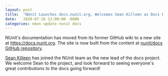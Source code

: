 ```yaml
---
layout: post
title:  "NUnit Launches docs.nunit.org, Welcomes Sean Killeen as Docs Project Lead"
date:   2020-07-26 12:00:00 -0000
categories: news update nunit docs
---
```


NUnit's documentation has moved from its former GitHub wiki to a new site at https://docs.nunit.org. The site is now built from the content at [nunit/docs GitHub repository](https://github.com/nunit/docs).

[Sean Killeen](https://SeanKilleen.com) has joined the NUnit team as the new lead of the docs project. We welcome Sean to the project, and look forward to seeing everyone's great contributions to the docs going forward!
